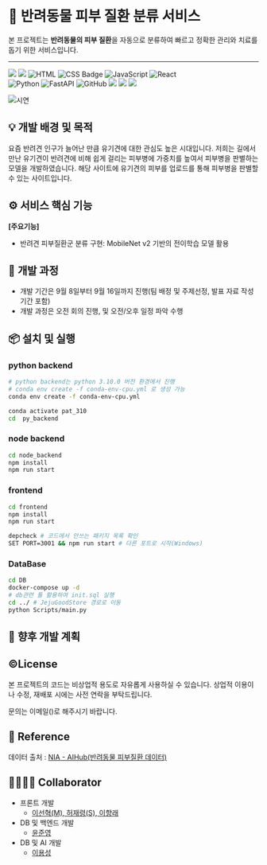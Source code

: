# 🐾 반려동물 피부 질환 분류 서비스

본 프로젝트는 **반려동물의 피부 질환**을 자동으로 분류하여
빠르고 정확한 관리와 치료를 돕기 위한 서비스입니다.

---

<div style="display: flex; align-items: center; gap: 8px;">
  <div>
    <img src="https://img.shields.io/badge/Licence-GPL-1177AA.svg?style=flat-round" />
    <img src="https://img.shields.io/badge/Version-0.0.1-1177AA.svg?style=flat-round" />
    <img
        src="https://img.shields.io/badge/HTML-%23E34F26.svg?logo=html5&logoColor=white" alt="HTML" />
    <img
      src="https://img.shields.io/badge/CSS-1572B6?style=flat&logo=CSS&logoColor=white" alt="CSS Badge" />
    <img
    src="https://img.shields.io/badge/JavaScript-%23F7DF1E.svg?logo=javascript&logoColor=black" alt="JavaScript" />
    <img src="https://img.shields.io/badge/react-1177AA?logo=react&logoColor=%2361DAFB" alt="React" />
    <br/>
    <img src="https://img.shields.io/badge/python-3.10.0-1177AA.svg?style=flat-round" alt="Python" />
    <img src="https://img.shields.io/badge/FastAPI-02569B?logo=FastAPI&logoColor=white" alt="FastAPI" />
    <img src="https://img.shields.io/badge/github-%23121011?logo=github&logoColor=white" alt="GitHub" />
    <img src="https://img.shields.io/badge/Docker-1572B6?logo=docker&logoColor=fff" />
    <img src="https://img.shields.io/badge/Docker--Compose-000000?logo=docker&logoColor=white" />
    <img src="https://img.shields.io/badge/MySQL-1572B6?logo=mysql&logoColor=fff" />

  </div>
</div>

![시연](./Source/QnA_1_.gif)

## 💡 개발 배경 및 목적

요즘 반려견 인구가 늘어난 만큼 유기견에 대한 관심도 높은 시대입니다. 저희는 길에서 만난 유기견이 반려견에 비해 쉽게 걸리는 피부병에 가중치를 높여서 피부병을 판별하는 모델을 개발하였습니다. 해당 사이트에 유기견의 피부를 업로드를 통해 피부병을 판별할 수 있는 사이트입니다.

## ⚙️ 서비스 핵심 기능

**[주요기능]**

- 반려견 피부질환군 분류 구현: MobileNet v2 기반의 전이학습 모델 활용

## 📆 개발 과정

- 개발 기간은 9월 8일부터 9월 16일까지 진행(팀 배정 및 주제선정, 발표 자료 작성 기간 포함)
- 개발 과정은 오전 회의 진행, 및 오전/오후 일정 파악 수행

## 📦 설치 및 실행

### python backend

```bash
# python backend는 python 3.10.0 버전 환경에서 진행
# conda env create -f conda-env-cpu.yml 로 생성 가능
conda env create -f conda-env-cpu.yml

conda activate pat_310
cd  py_backend
```

### node backend

```bash
cd node_backend
npm install
npm run start
```

### frontend

```bash
cd frontend
npm install
npm run start

depcheck # 코드에서 안쓰는 패키지 목록 확인
SET PORT=3001 && npm run start # 다른 포트로 시작(Windows)
```

### DataBase

```bash
cd DB
docker-compose up -d
# db관련 툴 활용하여 init.sql 실행
cd ../ # JejuGoodStore 경로로 이동
python Scripts/main.py
```

## 🚧 향후 개발 계획

## ©️License

본 프로젝트의 코드는 비상업적 용도로 자유롭게 사용하실 수 있습니다.
상업적 이용이나 수정, 재배포 시에는 사전 연락을 부탁드립니다.

문의는 이메일()로 해주시기 바랍니다.

## 📖 Reference

데이터 출처 : [NIA - AIHub(반려동물 피부질환 데이터)](https://www.aihub.or.kr/aihubdata/data/view.do?searchKeyword=%EB%B0%98%EB%A0%A4%EA%B2%AC+%EC%A7%88%ED%99%98&aihubDataSe=data&dataSetSn=561)

## 👨‍💻👩‍💻 Collaborator

- 프론트 개발
  - [이선혁(M), 허재령(S), 이향래](https://github.com/JoonYeong-Yoon/frontend)
- DB 및 백엔드 개발
  - [윤준영](https://github.com/JoonYeong-Yoon/backend)
- DB 및 AI 개발
  - [이용성](https://github.com/JoonYeong-Yoon/AI-modeling)
